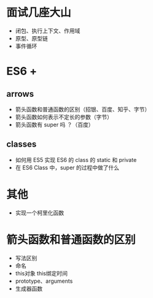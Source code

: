 # 面试几座大山

- 闭包、执行上下文、作用域
- 原型、原型链
- 事件循环

# ES6 +

## arrows

- 箭头函数和普通函数的区别（招银、百度、知乎、字节）
- 箭头函数如何表示不定长的参数（字节）
- 箭头函数有 super 吗 ？（百度）

## classes

- 如何用 ES5 实现 ES6 的 class 的 static 和 private
- 在 ES6 Class 中，super 的过程中做了什么

##

# 其他

- 实现一个柯里化函数

# 箭头函数和普通函数的区别
- 写法区别
- 命名
- this对象 this绑定时间
- prototype、arguments
- 生成器函数
